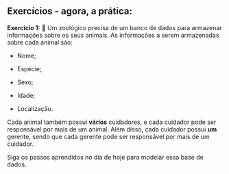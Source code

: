 <div class="c-kWDhvw"><article class="c-daJEgu"><h1>
Exercícios - agora, a prática:</h1>
<p>
<strong>Exercício 1:</strong> 🚀 Um zoológico precisa de um banco de dados para armazenar informações sobre os seus animais. As informações a serem armazenadas sobre cada animal são:</p>
<ul>
  <li>
    <p>
Nome;    </p>
  </li>
  <li>
    <p>
Espécie;    </p>
  </li>
  <li>
    <p>
Sexo;    </p>
  </li>
  <li>
    <p>
Idade;    </p>
  </li>
  <li>
    <p>
Localização.    </p>
  </li>
</ul>
<p>
Cada animal também possui <strong>vários</strong> cuidadores, e cada cuidador pode ser responsável por mais de um animal. Além disso, cada cuidador possui <strong>um</strong> gerente, sendo que cada gerente pode ser responsável por mais de um cuidador.</p>
<p>
Siga os passos aprendidos no dia de hoje para modelar essa base de dados.</p>